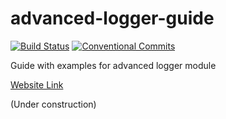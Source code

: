 # advanced-logger-guide

[![Build Status](https://travis-ci.com/AlexeyPopovUA/advanced-logger-guide.svg?branch=master)](https://travis-ci.com/AlexeyPopovUA/advanced-logger-guide)
[![Conventional Commits](https://img.shields.io/badge/Conventional%20Commits-1.0.0-yellow.svg)](https://conventionalcommits.org)

Guide with examples for advanced logger module

[Website Link](https://alexeypopovua.github.io/advanced-logger-guide/#/)

(Under construction)
